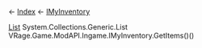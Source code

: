 ← [Index](Api-Index) ← [IMyInventory](VRage.Game.ModAPI.Ingame.IMyInventory)

[List<T>](System.Collections.Generic.List`1) System.Collections.Generic.List<T> VRage.Game.ModAPI.Ingame.IMyInventory.GetItems()()